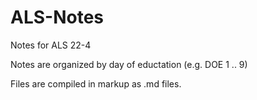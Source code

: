 # ALS-Notes
Notes for ALS 22-4

Notes are organized by day of eductation (e.g. DOE 1 .. 9)

Files are compiled in markup as .md files.
